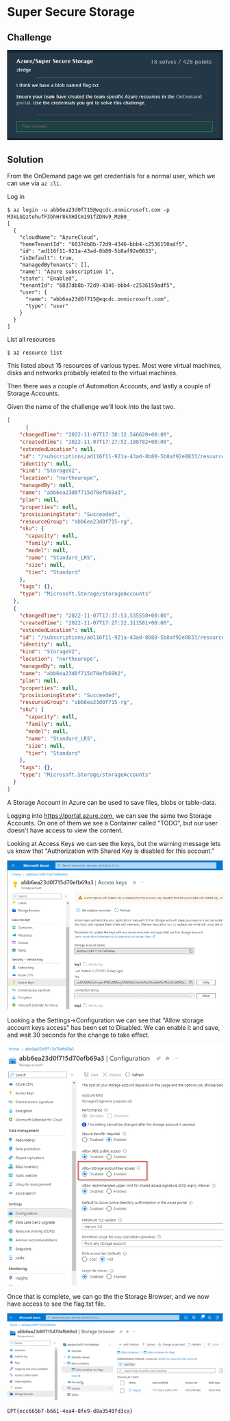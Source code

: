 # Super Secure Storage

## Challenge

![](img/2022-11-07-21-08-43.png)

## Solution

From the OnDemand page we get credentials for a normal user, which we can use via `az cli`.

Log in
```
$ az login -u abb6ea23d0f715@eqcdc.onmicrosoft.com -p M3kLGQztehufF3bhHr8kXHICm191fZDNv9_MzB0_
[
  {
    "cloudName": "AzureCloud",
    "homeTenantId": "6837db8b-72d9-4346-bbb4-c2536150adf5",
    "id": "ad116f11-921a-43ad-8b80-5b8af92e0833",
    "isDefault": true,
    "managedByTenants": [],
    "name": "Azure subscription 1",
    "state": "Enabled",
    "tenantId": "6837db8b-72d9-4346-bbb4-c2536150adf5",
    "user": {
      "name": "abb6ea23d0f715@eqcdc.onmicrosoft.com",
      "type": "user"
    }
  }
]
```

List all resources
```
$ az resource list
```

This listed about 15 resources of various types. Most were virtual machines, disks and networks probably related to the virtual machines.

Then there was a couple of Automation Accounts, and lastly a couple of Storage Accounts.

Given the name of the challenge we'll look into the last two.

```json
[
      {
    "changedTime": "2022-11-07T17:38:12.546620+00:00",
    "createdTime": "2022-11-07T17:27:52.198782+00:00",
    "extendedLocation": null,
    "id": "/subscriptions/ad116f11-921a-43ad-8b80-5b8af92e0833/resourceGroups/abb6ea23d0f715-rg/providers/Microsoft.Storage/storageAccounts/abb6ea23d0f715d70efb69a3",
    "identity": null,
    "kind": "StorageV2",
    "location": "northeurope",
    "managedBy": null,
    "name": "abb6ea23d0f715d70efb69a3",
    "plan": null,
    "properties": null,
    "provisioningState": "Succeeded",
    "resourceGroup": "abb6ea23d0f715-rg",
    "sku": {
      "capacity": null,
      "family": null,
      "model": null,
      "name": "Standard_LRS",
      "size": null,
      "tier": "Standard"
    },
    "tags": {},
    "type": "Microsoft.Storage/storageAccounts"
  },
  {
    "changedTime": "2022-11-07T17:37:53.535558+00:00",
    "createdTime": "2022-11-07T17:27:32.311581+00:00",
    "extendedLocation": null,
    "id": "/subscriptions/ad116f11-921a-43ad-8b80-5b8af92e0833/resourceGroups/abb6ea23d0f715-rg/providers/Microsoft.Storage/storageAccounts/abb6ea23d0f715d70efb69b2",
    "identity": null,
    "kind": "StorageV2",
    "location": "northeurope",
    "managedBy": null,
    "name": "abb6ea23d0f715d70efb69b2",
    "plan": null,
    "properties": null,
    "provisioningState": "Succeeded",
    "resourceGroup": "abb6ea23d0f715-rg",
    "sku": {
      "capacity": null,
      "family": null,
      "model": null,
      "name": "Standard_LRS",
      "size": null,
      "tier": "Standard"
    },
    "tags": {},
    "type": "Microsoft.Storage/storageAccounts"
  }
]
```

A Storage Account in Azure can be used to save files, blobs or table-data.

Logging into https://portal.azure.com, we can see the same two Storage Accounts.
On one of them we see a Container called "TODO", but our user doesn't have access to view the content.

Looking at Access Keys we can see the keys, but the warning message lets us know that "Authorization with Shared Key is disabled for this account."

![](img/2022-11-07-21-29-57.png)

Looking a the Settings->Configuration we can see that "Allow storage account keys access" has been set to Disabled. We can enable it and save, and wait 30 seconds for the change to take effect.

![](img/2022-11-07-21-35-08.png)

Once that is complete, we can go the the Storage Browser, and we now have access to see the flag.txt file.

![](img/2022-11-07-21-36-06.png)

```
EPT{ecc665b7-b661-4ea4-8fe9-d8a3540fd3ca}
```